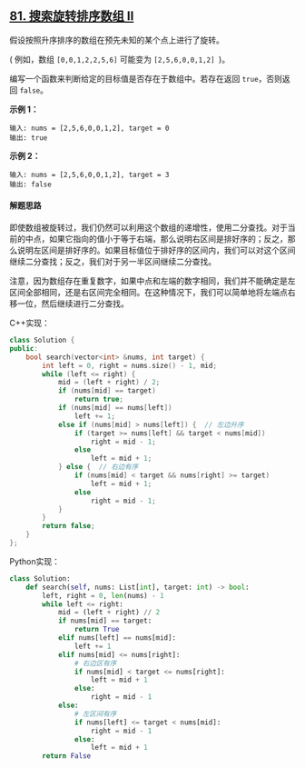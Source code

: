 ## [81. 搜索旋转排序数组 II](https://leetcode-cn.com/problems/search-in-rotated-sorted-array-ii/)

假设按照升序排序的数组在预先未知的某个点上进行了旋转。

( 例如，数组 `[0,0,1,2,2,5,6]` 可能变为 `[2,5,6,0,0,1,2] `)。

编写一个函数来判断给定的目标值是否存在于数组中。若存在返回 `true`，否则返回 `false`。

**示例 1：**

```
输入: nums = [2,5,6,0,0,1,2], target = 0
输出: true
```

**示例 2：**

```
输入: nums = [2,5,6,0,0,1,2], target = 3
输出: false
```

#### 解题思路

即使数组被旋转过，我们仍然可以利用这个数组的递增性，使用二分查找。对于当前的中点，如果它指向的值小于等于右端，那么说明右区间是排好序的；反之，那么说明左区间是排好序的。如果目标值位于排好序的区间内，我们可以对这个区间继续二分查找；反之，我们对于另一半区间继续二分查找。

注意，因为数组存在重复数字，如果中点和左端的数字相同，我们并不能确定是左区间全部相同，还是右区间完全相同。在这种情况下，我们可以简单地将左端点右移一位，然后继续进行二分查找。

C++实现：

```c++
class Solution {
public:
    bool search(vector<int> &nums, int target) {
        int left = 0, right = nums.size() - 1, mid;
        while (left <= right) {
            mid = (left + right) / 2;
            if (nums[mid] == target)
                return true;
            if (nums[mid] == nums[left])
                left += 1;
            else if (nums[mid] > nums[left]) {  // 左边升序
                if (target >= nums[left] && target < nums[mid])
                    right = mid - 1;
                else
                    left = mid + 1;
            } else {  // 右边有序
                if (nums[mid] < target && nums[right] >= target)
                    left = mid + 1;
                else
                    right = mid - 1;
            }
        }
        return false;
    }
};
```

Python实现：

```python
class Solution:
    def search(self, nums: List[int], target: int) -> bool:
        left, right = 0, len(nums) - 1
        while left <= right:
            mid = (left + right) // 2
            if nums[mid] == target:
                return True
            elif nums[left] == nums[mid]:
                left += 1
            elif nums[mid] <= nums[right]:
                # 右边区有序
                if nums[mid] < target <= nums[right]:
                    left = mid + 1
                else:
                    right = mid - 1
            else:
                # 左区间有序
                if nums[left] <= target < nums[mid]:
                    right = mid - 1
                else:
                    left = mid + 1
        return False
```

